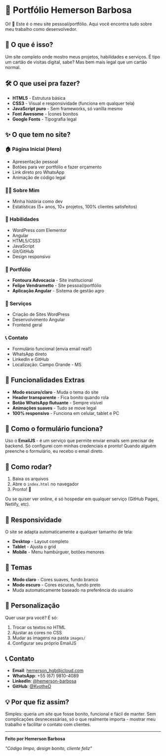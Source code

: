 # 🚀 Portfólio Hemerson Barbosa

Oi! 👋 Este é o meu site pessoal/portfólio. Aqui você encontra tudo sobre meu trabalho como desenvolvedor.

## 🎯 O que é isso?

Um site completo onde mostro meus projetos, habilidades e serviços. É tipo um cartão de visitas digital, sabe? Mas bem mais legal que um cartão normal.

## 🛠️ O que usei pra fazer?

- **HTML5** - Estrutura básica
- **CSS3** - Visual e responsividade (funciona em qualquer tela)
- **JavaScript puro** - Sem frameworks, só vanilla mesmo
- **Font Awesome** - Ícones bonitos
- **Google Fonts** - Tipografia legal

## ✨ O que tem no site?

### 🏠 **Página Inicial (Hero)**
- Apresentação pessoal
- Botões para ver portfólio e fazer orçamento
- Link direto pro WhatsApp
- Animação de código legal

### 👨‍💻 **Sobre Mim**
- Minha história como dev
- Estatísticas (5+ anos, 10+ projetos, 100% clientes satisfeitos)

### 🎨 **Habilidades**
- WordPress com Elementor
- Angular
- HTML5/CSS3
- JavaScript
- Git/GitHub
- Design responsivo

### 📱 **Portfólio**
- **Fontoura Advocacia** - Site institucional
- **Felipe Vendrametto** - Site pessoal/portfólio
- **Aplicação Angular** - Sistema de gestão agro

### 🚀 **Serviços**
- Criação de Sites WordPress
- Desenvolvimento Angular
- Frontend geral

### 📞 **Contato**
- Formulário funcional (envia email real!)
- WhatsApp direto
- LinkedIn e GitHub
- Localização: Campo Grande - MS

## 🌙 **Funcionalidades Extras**

- **Modo escuro/claro** - Muda o tema do site
- **Header transparente** - Fica bonito quando rola
- **Botão WhatsApp flutuante** - Sempre visível
- **Animações suaves** - Tudo se move legal
- **100% responsivo** - Funciona em celular, tablet e PC

## 📧 **Como o formulário funciona?**

Uso o **EmailJS** - é um serviço que permite enviar emails sem precisar de backend. Só configurei com minhas credenciais e pronto! Quando alguém preenche o formulário, eu recebo o email direto.

## 🚀 **Como rodar?**

1. Baixa os arquivos
2. Abre o `index.html` no navegador
3. Pronto! 🎉

Ou se quiser ver online, é só hospedar em qualquer serviço (GitHub Pages, Netlify, etc).

## 📱 **Responsividade**

O site se adapta automaticamente a qualquer tamanho de tela:
- **Desktop** - Layout completo
- **Tablet** - Ajusta o grid
- **Mobile** - Menu hambúrguer, botões menores

## 🎨 **Temas**

- **Modo claro** - Cores suaves, fundo branco
- **Modo escuro** - Cores escuras, fundo preto
- Muda automaticamente baseado na preferência do usuário

## 🔧 **Personalização**

Quer usar pra você? É só:
1. Trocar os textos no HTML
2. Ajustar as cores no CSS
3. Mudar as imagens na pasta `images/`
4. Configurar seu próprio EmailJS

## 📞 **Contato**

- **Email**: hemerson_hgb@icloud.com
- **WhatsApp**: +55 (67) 9810-4089
- **LinkedIn**: [@hemerson-barbosa](https://www.linkedin.com/in/hemerson-barbosa-079582197/)
- **GitHub**: [@KvotheD](https://github.com/KvotheD)

## 💡 **Por que fiz assim?**

Simples: queria um site que fosse bonito, funcional e fácil de manter. Sem complicações desnecessárias, só o que realmente importa - mostrar meu trabalho e facilitar o contato com clientes.

---

**Feito por Hemerson Barbosa**

*"Código limpo, design bonito, cliente feliz"*
